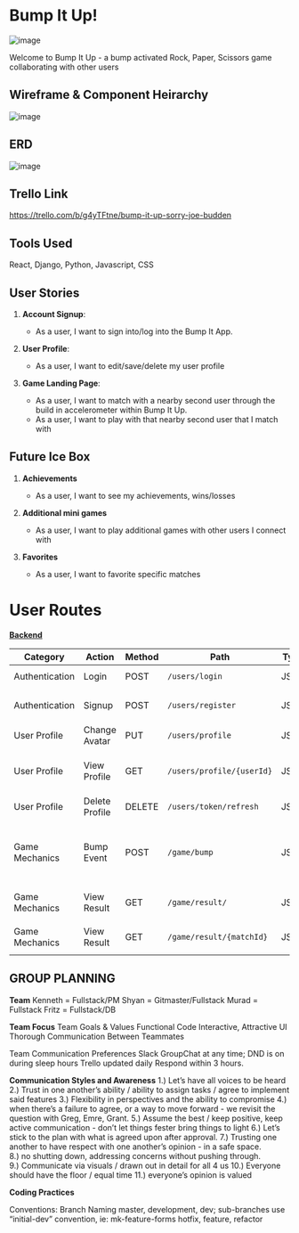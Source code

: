 # Bump It Up! 

![image](https://github.com/fritzhuie/bump-it-frontend/assets/150071971/82806cbd-a95e-4943-b987-6aaf75109f25)

Welcome to Bump It Up - a bump activated Rock, Paper, Scissors game collaborating with other users

## Wireframe & Component Heirarchy
![image](https://github.com/fritzhuie/bump-it-frontend/assets/150071971/878040ac-3d7b-48cb-917f-39d897649466)

## ERD 
![image](https://github.com/fritzhuie/bump-it-frontend/assets/150071971/908714ed-0f0e-45f6-8de8-fbf039e936e0)


## Trello Link 
https://trello.com/b/g4yTFtne/bump-it-up-sorry-joe-budden

## Tools Used 
React, Django, Python, Javascript, CSS 

## User Stories 

1. **Account Signup**: 
   - As a user, I want to sign into/log into the Bump It App.

2. **User Profile**: 
   - As a user, I want to edit/save/delete my user profile 

3. **Game Landing Page**: 
   - As a user, I want to match with a nearby second user through the build in accelerometer within Bump It Up.
   - As a user, I want to play with that nearby second user that I match with

## Future Ice Box 

1. **Achievements**
   - As a user, I want to see my achievements, wins/losses
  
2. **Additional mini games**
   - As a user, I want to play additional games with other users I connect with
  
3. **Favorites**
   - As a user, I want to favorite specific matches 

# User Routes

**[Backend](https://github.com/Shyan-spec/bump-it-backend)**

| Category        | Action          | Method | Path                        | Type       | Parameters                                          |
|-----------------|-----------------|--------|-----------------------------|------------|----------------------------------------------------|
| Authentication  | Login           | POST   | `/users/login`              | JSON       | `email`, `password`                                 |
| Authentication  | Signup          | POST   | `/users/register`           | JSON       | `email`, `password`, `name`                         |
| User Profile    | Change Avatar   | PUT    | `/users/profile`            | JSON       | `url`                                               |
| User Profile    | View Profile    | GET    | `/users/profile/{userId}`   | JSON       | `userId` (optional, path parameter)                 |
| User Profile    | Delete Profile  | DELETE | `/users/token/refresh`      | JSON       | `userId`                                             
| Game Mechanics  | Bump Event      | POST   | `/game/bump`                | JSON       | `timestamp` (`Date`), `choice` (`rock`, `scissor`, `paper`) |
| Game Mechanics  | View Result     | GET    | `/game/result/`             | JSON       | `matchId` (path parameter)                          |
| Game Mechanics  | View Result     | GET    | `/game/result/{matchId}`    | JSON       | `matchId` (path parameter)                          |


## GROUP PLANNING

**Team**
Kenneth = Fullstack/PM
Shyan = Gitmaster/Fullstack 
Murad = Fullstack
Fritz = Fullstack/DB

**Team Focus**
Team Goals & Values
Functional Code
Interactive, Attractive UI
Thorough Communication Between Teammates

Team Communication Preferences
Slack GroupChat at any time; DND is on during sleep hours
Trello updated daily
Respond within 3 hours.

**Communication Styles and Awareness**
1.) Let’s have all voices to be heard 
2.) Trust in one another’s ability / ability to assign tasks / agree to implement said features 
3.) Flexibility in perspectives and the ability to compromise 
4.) when there’s a failure to agree, or a way to move forward - we revisit the question with Greg, Emre, Grant. 
5.) Assume the best / keep positive, keep active communication - don’t let things fester bring things to light 
6.) Let’s stick to the plan with what is agreed upon after approval. 
7.) Trusting one another to have respect with one another’s opinion - in a safe space.  
8.) no shutting down, addressing concerns without pushing through.  
9.) Communicate via visuals / drawn out in detail for all 4 us 
10.) Everyone should have the floor / equal time 
11.) everyone’s opinion is valued 

**Coding Practices**

Conventions:
Branch Naming
master, development, dev;
sub-branches use  “initial-dev” convention, ie: mk-feature-forms
hotfix, feature, refactor
